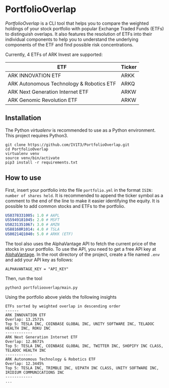 # PortfolioOverlap

_PortfolioOverlap_ is a CLI tool that helps you to compare the weighted holdings of your stock portfolio with popular Exchange Traded Funds (ETFs) to distinguish overlaps. It also features the resolution of ETFs into their individual components to help you to understand the underlying components of the ETF and find possible risk concentrations.

Currently, 4 ETFs of ARK Invest are supported:

| ETF                                      | Ticker |
| ---------------------------------------- | ------ |
| ARK INNOVATION ETF                       | ARKK   |
| ARK Autonomous Technology & Robotics ETF | ARKQ   |
| ARK Next Generation Internet ETF         | ARKW   |
| ARK Genomic Revolution ETF               | ARKW   |

[//]: # (| ...                                      | ...    |)
[//]: # (| iShares Core MSCI World UCITS ETF        | EUNL   |)
[//]: # (| ...                                      | ...    |)
[//]: # (| Lyxor MSCI World Energy TR UCITS ETF     | LYPC   |)
[//]: # (| ...                                      | ...    |)
## Installation

The Python _virtualenv_ is recommended to use as a Python environment. This project requires Python3.

```console
git clone https://github.com/IV1T3/PortfolioOverlap.git
cd PortfolioOverlap
virtualenv venv
source venv/bin/activate
pip3 install -r requirements.txt
```

## How to use

First, insert your portfolio into the file `portfolio.yml` in the format ```ISIN: number of shares held```. It is recommended to append the ticker symbol as a comment to the end of the line to make it easier identifying the equity. It is possible to add common stocks and ETFs to the portfolio.

```yaml
US0378331005: 1.0 # AAPL
US5949181045: 2.0 # MSFT
US0231351067: 3.0 # AMZN
US88160R1014: 4.0 # TSLA
US00214Q1040: 5.0 # ARKK (ETF)
```

The tool also uses the AlphaVantage API to fetch the current price of the stocks in your portfolio. To use the API, you need to get a free API key at [AlphaVantage](https://www.alphavantage.co/support/#api-key). In the root directory of the project, create a file named `.env` and add your API key as follows:
```console
ALPHAVANTAGE_KEY = "API_KEY"
```

Then, run the tool

```console
python3 portfoliooverlap/main.py
```

Using the portfolio above yields
the following insights

```
ETFs sorted by weighted overlap in descending order
------
ARK INNOVATION ETF
Overlap: 13.2571%
Top 5: TESLA INC, COINBASE GLOBAL INC, UNITY SOFTWARE INC, TELADOC HEALTH INC, ROKU INC
------------
ARK Next Generation Internet ETF
Overlap: 12.8671%
Top 5: TESLA INC, COINBASE GLOBAL INC, TWITTER INC, SHOPIFY INC CLASS, TELADOC HEALTH INC
------------
ARK Autonomous Technology & Robotics ETF
Overlap: 12.3445%
Top 5: TESLA INC, TRIMBLE INC, UIPATH INC CLASS, UNITY SOFTWARE INC, IRIDIUM COMMUNICATIONS INC
------------
...
```
